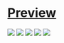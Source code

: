 # [Preview](https://jahid6597.github.io/bitm-finalProject-webDesign/index.html)

![](image/index.jpg)
![](image/shop_list.png)
![](image/shop_grid.png)
![](image/single_productView.png)
![](image/sign_up.png)
